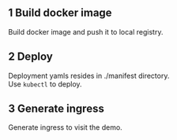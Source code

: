 ## 1 Build docker image
Build docker image and push it to local registry.

## 2 Deploy
Deployment yamls resides in ./manifest directory.  
Use `kubectl` to deploy.

## 3 Generate ingress
Generate ingress to visit the demo. 
